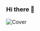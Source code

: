 ### Hi there 👋
![Cover](https://github.com/EdithBERNARD/EdithBERNARD/blob/master/img/maison.jpg)
<!--
**EdithBERNARD/EdithBERNARD** is a ✨ _special_ ✨ repository because its `README.md` (this file) appears on your GitHub profile.

Here are some ideas to get you started:

- 🔭 I’m currently working on ...
- 🌱 I’m currently learning ...
- 👯 I’m looking to collaborate on ...
- 🤔 I’m looking for help with ...
- 💬 Ask me about ...
- 📫 How to reach me: ...
- 😄 Pronouns: ...
- ⚡ Fun fact: ...
-->
